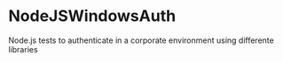 # NodeJSWindowsAuth
 Node.js tests to authenticate in a corporate environment using differente libraries